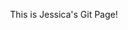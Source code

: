 <link rel="stylesheet" type="text/css" href="jhpapers.css">
<header>
<p>This is Jessica's Git Page!</p>
  </header>
